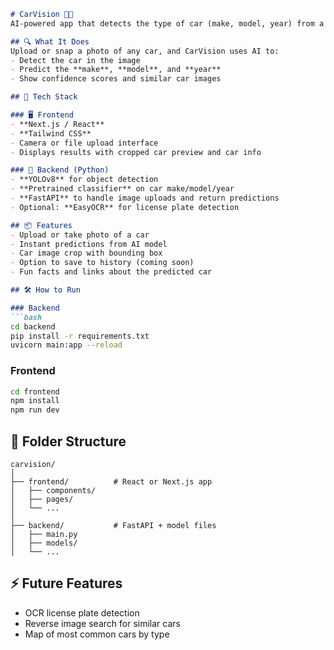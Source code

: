 ````markdown
# CarVision 🚗📸  
AI-powered app that detects the type of car (make, model, year) from a photo.

## 🔍 What It Does
Upload or snap a photo of any car, and CarVision uses AI to:
- Detect the car in the image
- Predict the **make**, **model**, and **year**
- Show confidence scores and similar car images

## 🧠 Tech Stack

### 🖥️ Frontend
- **Next.js / React**
- **Tailwind CSS**
- Camera or file upload interface
- Displays results with cropped car preview and car info

### 🐍 Backend (Python)
- **YOLOv8** for object detection
- **Pretrained classifier** on car make/model/year
- **FastAPI** to handle image uploads and return predictions
- Optional: **EasyOCR** for license plate detection

## 📦 Features
- Upload or take photo of a car
- Instant predictions from AI model
- Car image crop with bounding box
- Option to save to history (coming soon)
- Fun facts and links about the predicted car

## 🛠 How to Run

### Backend
```bash
cd backend
pip install -r requirements.txt
uvicorn main:app --reload
````

### Frontend

```bash
cd frontend
npm install
npm run dev
```

## 📁 Folder Structure

```
carvision/
│
├── frontend/          # React or Next.js app
│   ├── components/
│   ├── pages/
│   └── ...
│
├── backend/           # FastAPI + model files
│   ├── main.py
│   ├── models/
│   └── ...
```

## ⚡ Future Features

* OCR license plate detection
* Reverse image search for similar cars
* Map of most common cars by type

```
